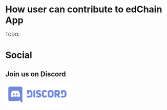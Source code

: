 # How user can contribute to edChain App

TODO:

# Social

## Join us on Discord

<a href="" target="_blank"><img src="../images/Discord-Logo+Wordmark-Color.png" width="200" height="70"/></a>
